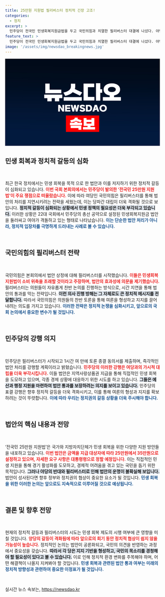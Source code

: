 ```yaml
---
title: 25만원 지원법 필리버스터 정치적 긴장 고조!
categories:
  - 정치
excerpt: >
  민주당이 전국민 민생회복지원금법을 두고 국민의힘과 치열한 필리버스터 대결에 나섰다. 야당의 법안 통과를 위한 단호한 행동이 예상되는 가운데, 여야 간의 긴장감이 고조되고 있다. 
feature_text: >
  민주당이 전국민 민생회복지원금법을 두고 국민의힘과 치열한 필리버스터 대결에 나섰다. 야당의 법안 통과를 위한 단호한 행동이 예상되는 가운데, 여야 간의 긴장감이 고조되고 있다. 
image: '/assets/img/newsdao_breakingnews.jpg'
---
```


<p><img src="/assets/img/newsdao_breakingnews.jpg" alt="bookingtag 속보" /></p>

<h2 data-ke-size="size26">민생 회복과 정치적 갈등의 심화</h2>

<p data-ke-size="size16">&nbsp;</p>

<p>최근 한국 정치에서는 민생 회복을 목적 으로 한 법안과 이를 저지하기 위한 정치적 갈등이 심화되고 있습니다. <b><span style="color: #ee2323;">이번 국회 본회의에서는 민주당이 발의한 ‘전국민 25만원 지원법’이 주요 쟁점으로 떠올랐습니다.</span></b> 이에 따라 여당인 국민의힘은 필리버스터를 통해 법안의 처리를 지연시키려는 전략을 세웠는데, 이는 당파간 대립이 더욱 격화될 것으로 보입니다. <b><span style="background-color: #21538527;">정치적 갈등이 심화되는 상황에서 민생 정책의 필요성은 더욱 부각되고 있습니다.</span></b> 이러한 상황은 22대 국회에서 민주당의 총선 공약으로 설정된 민생회복지원금 법안을 둘러싸고 여야가 격돌하고 있는 형태로 나타났습니다. <b><span style="color: #1a5490;">이는 단순한 법안 처리가 아니라, 정치적 입장차를 극명하게 드러내는 사례로 볼 수 있습니다.</span></b></p>

<p data-ke-size="size16">&nbsp;</p>

<h2 data-ke-size="size26">국민의힘의 필리버스터 전략</h2>

<p data-ke-size="size16">&nbsp;</p>

<p>국민의힘은 본회의에서 법안 상정에 대해 필리버스터를 시작했습니다. <b><span style="color: #ee2323;">이들은 민생회복지원법이 소비 위축을 초래할 것이라고 주장하며, 법안의 효과성에 의문을 제기했습니다.</span></b> 필리버스터는 의원들이 자유롭게 찬반 논의를 진행하는 방식으로, 시간 지연을 통해 법안의 통과를 막는 전략입니다. <b><span style="background-color: #21538527;">이런 의사 진행 방해는 그 자체로도 큰 정치적 메시지를 전달합니다.</span></b> 따라서 국민의힘은 의원들의 찬반 토론을 통해 여론을 형성하고 지지를 끌어내려는 의도를 가지고 있습니다. <b><span style="color: #1a5490;">이러한 전략은 정치적 논쟁을 심화시키고, 앞으로의 국회 논의에서 중요한 변수가 될 것입니다.</span></b></p>

<p data-ke-size="size16">&nbsp;</p>

<h2 data-ke-size="size26">민주당의 강행 의지</h2>

<p data-ke-size="size16">&nbsp;</p>

<p>민주당은 필리버스터가 시작되고 1시간 여 만에 토론 종결 동의서를 제출하며, 즉각적인 법안 처리를 강행할 계획이라고 밝혔습니다. <b><span style="color: #ee2323;">민주당의 이러한 강행은 여당과의 가시적 대립을 더욱 부각시킵니다.</span></b> 이들 법안은 지역사랑상품권 지급을 통해 직접적인 민생 회복을 도모하고 있으며, 각종 경제 상황에 대응하기 위한 시도를 하고 있습니다. <b><span style="background-color: #21538527;">그들은 예산과 행정 지원을 마련하여 법안 통과를 보장하려는 의지를 보이고 있습니다.</span></b> 민주당의 표결 강행은 향후 정치적 갈등을 더욱 격화시키고, 이를 통해 여론의 형성과 지지를 확보하려는 것이 뚜렷합니다. <b><span style="color: #1a5490;">이에 따라 우리는 정치권의 갈등 상황을 더욱 주시해야 합니다.</span></b></p>

<p data-ke-size="size16">&nbsp;</p>

<h2 data-ke-size="size26">법안의 핵심 내용과 전망</h2>

<p data-ke-size="size16">&nbsp;</p>

<p>‘전국민 25만원 지원법’은 국가와 지방자치단체가 민생 회복을 위한 다양한 지원 방안들을 내포하고 있습니다. <b><span style="color: #ee2323;">이번 법안은 금액을 지급 대상자에 따라 25만원에서 35만원으로 설정하고 있으며, 자세한 요구 사항은 대통령령으로 정할 예정입니다.</span></b> 이는 직접적인 민생 지원을 통해 경기 활성화를 도모하고, 경제적 어려움을 겪고 있는 국민을 돕기 위한 목적입니다. <b><span style="background-color: #21538527;">그러나 야당의 반대와 필리버스터로 인해 법안의 운명이 불확실해 보입니다.</span></b> 법안이 성사된다면 향후 정부와 정치권의 협상이 중요한 요소가 될 것입니다. <b><span style="color: #1a5490;">민생 회복을 위한 이러한 논의는 앞으로도 지속적으로 이루어질 것으로 예상됩니다.</span></b></p>

<p data-ke-size="size16">&nbsp;</p>

<h2 data-ke-size="size26">결론 및 향후 전망</h2>

<p data-ke-size="size16">&nbsp;</p>

<p>현재의 정치적 갈등과 필리버스터의 시도는 민생 회복 제도의 시행 여부에 큰 영향을 미칠 것입니다. <b><span style="color: #ee2323;">양당의 갈등이 격화됨에 따라 앞으로의 회기 동안 정치적 협상이 쉽지 않을 가능성이 높습니다.</span></b> 정치적인 논의는 법안이 공론화되고, 국민의 의견을 반영하는 과정에서 중요성을 갖습니다. <b><span style="background-color: #21538527;">따라서 각 당은 지지 기반을 형성하고, 국민의 목소리를 경청해야 할 필요성이 있다고 볼 수 있습니다.</span></b> 이로 인해 정치적 환경 변화를 주목해야 하며, 어떤 해결책이 나올지 지켜봐야 할 것입니다. <b><span style="color: #1a5490;">민생 회복과 관련된 법안 통과 여부는 미래의 정치적 방향성과 관련하여 중요한 이정표가 될 것입니다.</span></b></p>

<p data-ke-size="size16">&nbsp;</p>
실시간 뉴스 속보는, <a href="https://newsdao.kr" rel="dofollow">https://newsdao.kr</a>


